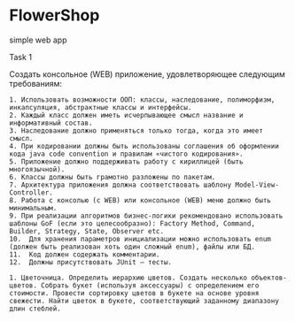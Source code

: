 # FlowerShop
simple web app

Task 1

Создать консольное (WEB) приложение, удовлетворяющее следующим требованиям:

    1. Использовать возможности ООП: классы, наследование, полиморфизм, инкапсуляция, абстрактные классы и интерфейсы.
    2. Каждый класс должен иметь исчерпывающее смысл название и информативный состав.
    3. Наследование должно применяться только тогда, когда это имеет смысл.
    4. При кодировании должны быть использованы соглашения об оформлении кода java code convention и правилам «чистого кодирования».
    5. Приложение должно поддерживать работу с кириллицей (быть многоязычной).
    6. Классы должны быть грамотно разложены по пакетам.
    7. Архитектура приложения должна соответствовать шаблону Model-View-Controller.
    8. Работа с консолью (c WEB) или консольное (WEB) меню должно быть минимальным.
    9. При реализации алгоритмов бизнес-логики рекомендовано использовать шаблоны GoF (если это целесообразно): Factory Method, Command, Builder, Strategy, State, Observer etc.
    10.  Для хранения параметров инициализации можно использовать enum (должен быть реализован хоть один сложный enum), файлы или БД.
    11.  Код должен содержать комментарии.
    12.  Должны присутствовать JUnit – тесты.

    1. Цветочница. Определить иерархию цветов. Создать несколько объектов-цветов. Собрать букет (используя аксессуары) с определением его стоимости. Провести сортировку цветов в букете на основе уровня свежести. Найти цветок в букете, соответствующий заданному диапазону длин стеблей. 
